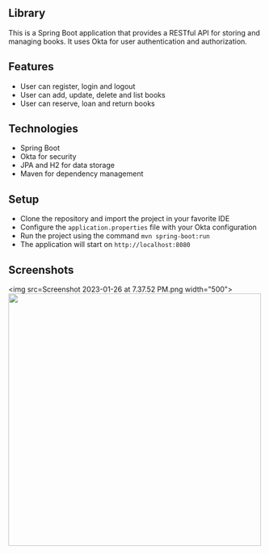 ## Library

This is a Spring Boot application that provides a RESTful API for storing and managing books. It uses Okta for user authentication and authorization.

## Features

- User can register, login and logout
- User can add, update, delete and list books
- User can reserve, loan and return books

## Technologies
- Spring Boot
- Okta for security
- JPA and H2 for data storage
- Maven for dependency management

## Setup

- Clone the repository and import the project in your favorite IDE
- Configure the `application.properties` file with your Okta configuration
- Run the project using the command `mvn spring-boot:run`
- The application will start on `http://localhost:8080`

## Screenshots

<img src=Screenshot 2023-01-26 at 7.37.52 PM.png width="500">
<img src="screenshots/books-list.png" width="500">





